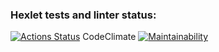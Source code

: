 ### Hexlet tests and linter status:
[![Actions Status](https://github.com/anisimova/frontend-project-lvl3/workflows/hexlet-check/badge.svg)](https://github.com/anisimova/frontend-project-lvl3/actions)
CodeClimate
[![Maintainability](https://api.codeclimate.com/v1/badges/a4b9dbd279efe0df793f/maintainability)](https://codeclimate.com/github/anisimova/frontend-project-lvl3/maintainability)